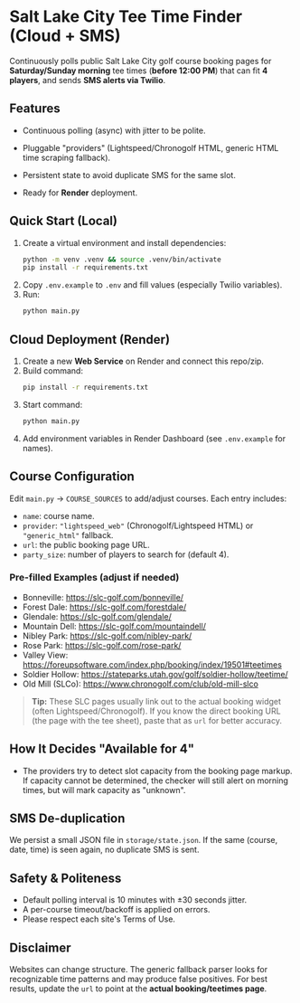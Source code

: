 # Salt Lake City Tee Time Finder (Cloud + SMS)

Continuously polls public Salt Lake City golf course booking pages for **Saturday/Sunday morning** tee times (**before 12:00 PM**) that can fit **4 players**, and sends **SMS alerts via Twilio**.

## Features
- Continuous polling (async) with jitter to be polite.

- Pluggable "providers" (Lightspeed/Chronogolf HTML, generic HTML time scraping fallback).
- Persistent state to avoid duplicate SMS for the same slot.
- Ready for **Render** deployment.

## Quick Start (Local)
1. Create a virtual environment and install dependencies:
   ```bash
   python -m venv .venv && source .venv/bin/activate
   pip install -r requirements.txt
   ```
2. Copy `.env.example` to `.env` and fill values (especially Twilio variables).
3. Run:
   ```bash
   python main.py
   ```

## Cloud Deployment (Render)
1. Create a new **Web Service** on Render and connect this repo/zip.
2. Build command:
   ```bash
   pip install -r requirements.txt
   ```
3. Start command:
   ```bash
   python main.py
   ```
4. Add environment variables in Render Dashboard (see `.env.example` for names).

## Course Configuration
Edit `main.py` → `COURSE_SOURCES` to add/adjust courses. Each entry includes:
- `name`: course name.
- `provider`: `"lightspeed_web"` (Chronogolf/Lightspeed HTML) or `"generic_html"` fallback.
- `url`: the public booking page URL.
- `party_size`: number of players to search for (default 4).

### Pre-filled Examples (adjust if needed)
- Bonneville: https://slc-golf.com/bonneville/
- Forest Dale: https://slc-golf.com/forestdale/
- Glendale: https://slc-golf.com/glendale/
- Mountain Dell: https://slc-golf.com/mountaindell/
- Nibley Park: https://slc-golf.com/nibley-park/
- Rose Park: https://slc-golf.com/rose-park/
- Valley View: https://foreupsoftware.com/index.php/booking/index/19501#teetimes
- Soldier Hollow: https://stateparks.utah.gov/golf/soldier-hollow/teetime/
- Old Mill (SLCo): https://www.chronogolf.com/club/old-mill-slco

> **Tip:** These SLC pages usually link out to the actual booking widget (often Lightspeed/Chronogolf).
> If you know the direct booking URL (the page with the tee sheet), paste that as `url` for better accuracy.

## How It Decides "Available for 4"
- The providers try to detect slot capacity from the booking page markup. If capacity cannot be determined,
  the checker will still alert on morning times, but will mark capacity as "unknown".

## SMS De-duplication
We persist a small JSON file in `storage/state.json`. If the same (course, date, time) is seen again, no duplicate SMS is sent.

## Safety & Politeness
- Default polling interval is 10 minutes with ±30 seconds jitter.
- A per-course timeout/backoff is applied on errors.
- Please respect each site's Terms of Use.

## Disclaimer
Websites can change structure. The generic fallback parser looks for recognizable time patterns and may produce false positives.
For best results, update the `url` to point at the **actual booking/teetimes page**.

